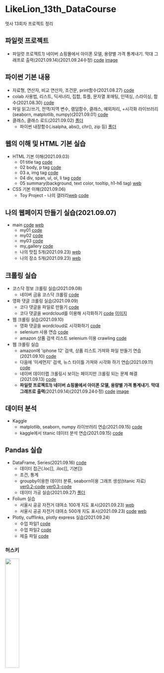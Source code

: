 # LikeLion_13th_DataCourse
멋사 13회차 프로젝트 정리

## 파일럿 프로젝트
  - 파일럿 프로젝트1) 네이버 쇼핑몰에서 아이폰 모델, 용량별 가격 통계내기. 막대 그래프로 출력(2021.09.14)(2021.09.24수정) [code](https://github.com/kbjung/LikeLion_13th_DataCourse/blob/main/codeclass/2021.09.14/%EC%95%84%EC%9D%B4%ED%8F%B0%20%EA%B0%80%EA%B2%A9%20ver1.2(pd%2C%20plotly).ipynb) [image](https://github.com/kbjung/LikeLion_13th_DataCourse/blob/main/codeclass/2021.09.14/%EC%95%84%EC%9D%B4%ED%8F%B0%20%EB%AA%A8%EB%8D%B8%EB%B3%84%20%EA%B0%80%EA%B2%A9%20%EA%B7%B8%EB%9E%98%ED%94%84.png)

## 파이썬 기본 내용
  - 자료형, 연산자, 비교 연산자, 조건문, print함수(2021.08.27) [code](https://github.com/kbjung/LikeLion_13th_DataCourse/blob/main/codeclass/2021.08.27/01_class.ipynb)
  - colab 사용법, 리스트, 딕셔너리, 집합, 튜플, 문자열 포매팅, 인덱싱, 스라이싱, 함수(2021.08.30) [code](https://github.com/kbjung/LikeLion_13th_DataCourse/blob/main/codeclass/2021.08.30/2021.08.30_01_colab.ipynb)
  - 파일 읽고/쓰기, 전역/지역 변수, 램덤함수, 클래스, 예외처리, +시각화 라이브러리(seaborn, matplotlib, numpy)(2021.09.01) [code](https://github.com/kbjung/LikeLion_13th_DataCourse/blob/main/codeclass/2021.09.01/class20210901.ipynb)
  - 클래스, 클래스 로드(2021.09.02) [폴더](https://github.com/kbjung/LikeLion_13th_DataCourse/tree/main/codeclass/2021.09.02)
    - 파이썬 내장함수(.isalpha, abs(), chr(), zip 등) [폴더](https://github.com/kbjung/LikeLion_13th_DataCourse/tree/main/codeclass/2021.09.02/fun_pro)

## 웹의 이해 및 HTML 기본 실습
  + HTML 기본 이해(2021.09.03)
    - 01 title tag [code](https://github.com/kbjung/LikeLion_13th_DataCourse/blob/main/web_html/01_html_title.html)
    - 02 body, p tag [code](https://github.com/kbjung/LikeLion_13th_DataCourse/blob/main/web_html/02_html_body.html)
    - 03 a, img tag [code](https://github.com/kbjung/LikeLion_13th_DataCourse/blob/main/web_html/03_html_link_img.html)
    - 04 div, span, ul, ol, li tag [code](https://github.com/kbjung/LikeLion_13th_DataCourse/blob/main/web_html/04_html_div_span.html)
    - 05 summary(background, text color, tooltip, h1-h6 tag) [web](https://github.com/kbjung/LikeLion_13th_DataCourse/blob/main/web_html/05_html_summary.html)
  + CSS 기본 이해(2021.09.06)
    - Toy Project - 나의 갤러리[web](https://kbjung.github.io/LikeLion_13th_DataCourse/02_css_gallery/15_my_gallery.html) [code](https://github.com/kbjung/LikeLion_13th_DataCourse/blob/main/02_css_gallery/15_my_gallery.html)


## 나의 웹페이지 만들기 실습(2021.09.07)
 + main [code](https://github.com/kbjung/LikeLion_13th_DataCourse/blob/main/01_web_html/my_web/main.html) [web](https://kbjung.github.io/LikeLion_13th_DataCourse/01_web_html/my_web/main.html)
    - my01 [code](https://github.com/kbjung/LikeLion_13th_DataCourse/blob/main/01_web_html/my_web/my01.html)
    - my02 [code](https://github.com/kbjung/LikeLion_13th_DataCourse/blob/main/01_web_html/my_web/my02.html)
    - my03 [code](https://github.com/kbjung/LikeLion_13th_DataCourse/blob/main/01_web_html/my_web/my03.html)
    - my_gallery [code](https://github.com/kbjung/LikeLion_13th_DataCourse/blob/main/01_web_html/my_web/15_my_gallery.html)
    - 나의 맛집 5개(2021.09.23) [web](https://kbjung.github.io/LikeLion_13th_DataCourse/01_web_html/my_web/yangjae.html)
    - 나의 장소 5개(2021.09.23) [web](https://kbjung.github.io/LikeLion_13th_DataCourse/01_web_html/my_web/at_highschool.html)

## 크롤링 실습
  + 코스닥 정보 크롤링 실습(2021.09.08)
    - 네이버 금융 코스닥 크롤링 [code](https://github.com/kbjung/LikeLion_13th_DataCourse/blob/main/codeclass/2021.09.08/05_stack_get.py)
  + 영화 댓글 크롤링 실습(2021.09.09)
    - 코다 댓글을 파일로 만들기 [code](https://github.com/kbjung/LikeLion_13th_DataCourse/blob/main/codeclass/2021.09.09/kbj_wordcloud/14_movie.py)
    - 코다 댓글을 wordcloud를 이용해 시각화하기 [code](https://github.com/kbjung/LikeLion_13th_DataCourse/blob/main/codeclass/2021.09.09/kbj_wordcloud/14_movie_vis.py) [이미지](https://github.com/kbjung/LikeLion_13th_DataCourse/blob/main/codeclass/2021.09.09/kbj_wordcloud/myfig2.png)
  + 웹 크롤링 실습(2021.09.10)
    - 영화 댓글을 wordcloud로 시각화하기 [code](https://github.com/kbjung/LikeLion_13th_DataCourse/blob/main/codeclass/2021.09.10/01_bs_vis.ipynb)
    - selenium 사용 연습 [code](https://github.com/kbjung/LikeLion_13th_DataCourse/blob/main/codeclass/2021.09.10/02_Selenium%20%EC%82%AC%EC%9A%A9%EB%B2%95.ipynb)
    - amazon 상품 검색 리스트 selenium 이용 crawling [code](https://github.com/kbjung/LikeLion_13th_DataCourse/blob/main/codeclass/2021.09.10/03_%EC%95%84%EB%A7%88%EC%A1%B4%20%EC%9B%B9%20%ED%81%AC%EB%A1%A4%EB%A7%81.ipynb)
  + 웹 크롤링 실습
    - amazon에 'iphone 12' 검색, 상품 리스트 가져와 파일 만들기 연습(2021.09.10) [code](https://github.com/kbjung/LikeLion_13th_DataCourse/tree/main/practice/2021.09.10-prac)
    - 다음에 '미세먼지' 검색, 뉴스 타이틀 가져와 시각화 하기 연습(2021.09.11) [code](https://github.com/kbjung/LikeLion_13th_DataCourse/blob/main/practice/2021.09.11-prac/2021.09.11-web_crawling%2C%20wordcloud.ipynb)
    - 네이버 데이터랩 크롤링시 보이는 페이지만 크롤링 되는 문제 해결(2021.09.13) [code](https://github.com/kbjung/LikeLion_13th_DataCourse/blob/main/codeclass/2021.09.13/04_class.ipynb)
    - **파일럿 프로젝트1) 네이버 쇼핑몰에서 아이폰 모델, 용량별 가격 통계내기. 막대 그래프로 출력**(2021.09.14)(2021.09.24수정) [code](https://github.com/kbjung/LikeLion_13th_DataCourse/blob/main/codeclass/2021.09.14/%EC%95%84%EC%9D%B4%ED%8F%B0%20%EA%B0%80%EA%B2%A9%20ver1.2(pd%2C%20plotly).ipynb) [image](https://github.com/kbjung/LikeLion_13th_DataCourse/blob/main/codeclass/2021.09.14/%EC%95%84%EC%9D%B4%ED%8F%B0%20%EB%AA%A8%EB%8D%B8%EB%B3%84%20%EA%B0%80%EA%B2%A9%20%EA%B7%B8%EB%9E%98%ED%94%84.png)

## 데이터 분석
  + Kaggle
    - matplotlib, seaborn, numpy 라이브러리 연습(2021.09.15) [code](https://github.com/kbjung/LikeLion_13th_DataCourse/blob/main/codeclass/2021.09.15/01_class.ipynb)
    - kaggle에서 titanic 데이터 분석 연습(2021.09.15) [code](https://github.com/kbjung/LikeLion_13th_DataCourse/blob/main/codeclass/2021.09.15/02_kaggle(titanic).ipynb)

## Pandas 실습
  + DataFrame, Series(2021.09.16) [code](https://github.com/kbjung/LikeLion_13th_DataCourse/blob/main/codeclass/2021.09.16/01_pandas.ipynb)
    - 데이터 접근(.loc[], .iloc[], 기본[])
    - 조건, 통계
    - groupby이용한 데이터 분류, seaborn이용 그래프 생성(titanic 자료) [ver0.2-code](https://github.com/kbjung/LikeLion_13th_DataCourse/blob/main/codeclass/2021.09.16/02_titanic_data_sort_ver0.2.ipynb) [ver0.3-code](https://github.com/kbjung/LikeLion_13th_DataCourse/blob/main/codeclass/2021.09.16/02_titanic_data_sort_ver0.3.ipynb)
    - 데이터 가공 실습(2021.09.27) [폴더](https://github.com/kbjung/LikeLion_13th_DataCourse/tree/main/codeclass/2021.09.27)
  + Folium 실습
    - 서울시 공공 자전거 대여소 100개 지도 표시(2021.09.23) [web](https://kbjung.github.io/LikeLion_13th_DataCourse/codeclass/2021.09.23/my_place/seoul_public_bike_rent_map.html)
    - 서울시 공공 자전거 대여소 500개 지도 표시(2021.09.23) [code](https://github.com/kbjung/LikeLion_13th_DataCourse/blob/main/codeclass/2021.09.23/02_folium.ipynb) [web](https://kbjung.github.io/LikeLion_13th_DataCourse/codeclass/2021.09.23/my_place/seoul_public_bike_rent_map_500.html)
  + Plotly, cufflinks, plotly express 실습(2021.09.24)
    - 수업 파일1 [code](https://github.com/kbjung/LikeLion_13th_DataCourse/blob/main/codeclass/2021.09.24/01_plotly.ipynb)
    - 수업 파일2 [code](https://github.com/kbjung/LikeLion_13th_DataCourse/blob/main/codeclass/2021.09.24/02_plotly.ipynb)
    - 제출 파일 [code](https://github.com/kbjung/LikeLion_13th_DataCourse/blob/main/codeclass/2021.09.24/%EA%B9%80%EB%B2%94%EC%A4%91_plotly_0924.ipynb)

### 허스키
<img src="https://user-images.githubusercontent.com/88702587/131994715-331c879d-b64d-45cc-93bc-eae5da4b6def.jpg" width=30%>
